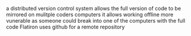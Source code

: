 a distributed version control system allows the full version of code to be mirrored on mulitple coders  computers
it allows working offline
more vunerable as someone could break into one of the computers with the full code
Flatiron uses github for a remote repository